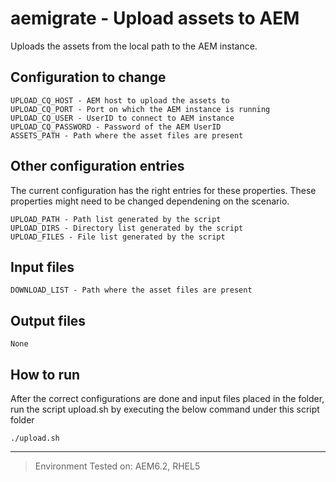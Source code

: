 # aemigrate - Upload assets to AEM 

Uploads the assets from the local path to the AEM instance.   

## Configuration to change
```
UPLOAD_CQ_HOST - AEM host to upload the assets to 
UPLOAD_CQ_PORT - Port on which the AEM instance is running	
UPLOAD_CQ_USER - UserID to connect to AEM instance
UPLOAD_CQ_PASSWORD - Password of the AEM UserID
ASSETS_PATH - Path where the asset files are present
```

## Other configuration entries

The current configuration has the right entries for these properties. These properties might need to be changed dependening on the scenario. 
```
UPLOAD_PATH - Path list generated by the script
UPLOAD_DIRS - Directory list generated by the script
UPLOAD_FILES - File list generated by the script
```


## Input files
```
DOWNLOAD_LIST - Path where the asset files are present
```

## Output files
```
None
```

## How to run
After the correct configurations are done and input files placed in the folder, run the script upload.sh by executing the below command under this script folder
```
./upload.sh 
```

---
> Environment Tested on:  AEM6.2, RHEL5 
